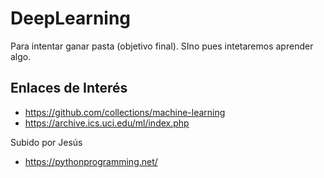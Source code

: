 # DeepLearning
Para intentar ganar pasta (objetivo final). SIno pues intetaremos aprender algo.

## Enlaces de Interés
* https://github.com/collections/machine-learning
* https://archive.ics.uci.edu/ml/index.php

Subido por Jesús

* https://pythonprogramming.net/     
